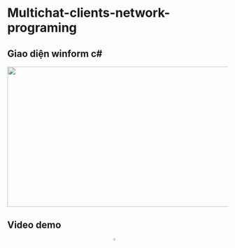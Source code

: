 # Multichat-clients-network-programing

## Giao diện winform c#
<p align="center">
    <img src="https://res.cloudinary.com/dl3hvap4a/image/upload/v1695998642/h%C3%ACnh_%E1%BA%A3nh_2023-09-29_214351685_iq2eul.png" style="width:50rem; height:20rem" />
</p>

## Video demo
<div style="display: flex; justify-content: center;">
      <a href="https://www.youtube.com/watch?v=5pINa37XuR0">
         <img src="https://res.cloudinary.com/dl3hvap4a/image/upload/v1693676581/b0vreu1mpt7hk3tbrcuz.gif" style="width:50%;height:50%">
      </a>
</div>
